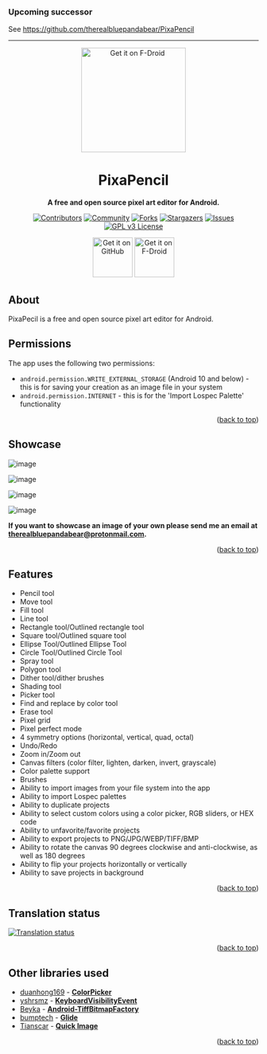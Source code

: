 ### Upcoming successor 
See https://github.com/therealbluepandabear/PixaPencil

---------

<a name="readme-top"></a>

<div align="center">
<img src="https://user-images.githubusercontent.com/50536495/170400421-0c3a1711-4484-42b1-995b-ee0095c3c7cb.png" width = "210" height = "210" alt="Get it on F-Droid"/>
  <h1>PixaPencil</h1>
  <p><b>A free and open source pixel art editor for Android.</b><br>

[![Contributors][contributors-shield]][contributors-url]
[![Community][community-shield]][community-url]
[![Forks][forks-shield]][forks-url]
[![Stargazers][stars-shield]][stars-url]
[![Issues][issues-shield]][issues-url]
[![GPL v3 License][license-shield]][license-url]

[<img src="https://github.com/machiav3lli/oandbackupx/blob/034b226cea5c1b30eb4f6a6f313e4dadcbb0ece4/badge_github.png" alt="Get it on GitHub" height="80">](https://github.com/therealbluepandabear/PixaPencil/releases/latest)
[<img src="https://fdroid.gitlab.io/artwork/badge/get-it-on.png" alt="Get it on F-Droid" height="80">](https://f-droid.org/en/packages/com.therealbluepandabear.pixapencil/)
</div>

## About

PixaPecil is a free and open source pixel art editor for Android.

## Permissions

The app uses the following two permissions:

- `android.permission.WRITE_EXTERNAL_STORAGE` (Android 10 and below) - this is for saving your creation as an image file in your system
- `android.permission.INTERNET` - this is for the 'Import Lospec Palette' functionality

<p align="right">(<a href="#readme-top">back to top</a>)</p>

## Showcase

![image](https://user-images.githubusercontent.com/50536495/185532689-9dda1172-8214-467f-8616-e9e1fe890c1b.jpg)

![image](https://user-images.githubusercontent.com/50536495/174204673-71da804b-3d83-4d96-91f5-821583aa7543.png)

![image](https://user-images.githubusercontent.com/50536495/174204000-bf8a2b63-517f-40c4-ba96-4726061b9270.png)

![image](https://user-images.githubusercontent.com/50536495/174217529-14c05774-6829-42cf-8163-cd7da436d45c.png)


**If you want to showcase an image of your own please send me an email at therealbluepandabear@protonmail.com.**

<p align="right">(<a href="#readme-top">back to top</a>)</p>

## Features

- Pencil tool
- Move tool
- Fill tool 
- Line tool
- Rectangle tool/Outlined rectangle tool
- Square tool/Outlined square tool
- Ellipse Tool/Outlined Ellipse Tool
- Circle Tool/Outlined Circle Tool
- Spray tool
- Polygon tool
- Dither tool/dither brushes
- Shading tool
- Picker tool
- Find and replace by color tool
- Erase tool
- Pixel grid
- Pixel perfect mode
- 4 symmetry options (horizontal, vertical, quad, octal) 
- Undo/Redo
- Zoom in/Zoom out
- Canvas filters (color filter, lighten, darken, invert, grayscale)
- Color palette support
- Brushes
- Ability to import images from your file system into the app
- Ability to import Lospec palettes
- Ability to duplicate projects
- Ability to select custom colors using a color picker, RGB sliders, or HEX code
- Ability to unfavorite/favorite projects
- Ability to export projects to PNG/JPG/WEBP/TIFF/BMP
- Ability to rotate the canvas 90 degrees clockwise and anti-clockwise, as well as 180 degrees
- Ability to flip your projects horizontally or vertically
- Ability to save projects in background

<p align="right">(<a href="#readme-top">back to top</a>)</p>

## Translation status

<a href="https://hosted.weblate.org/engage/pixapencil/">
<img src="https://hosted.weblate.org/widgets/pixapencil/-/open-graph.png" alt="Translation status" />
</a>

<p align="right">(<a href="#readme-top">back to top</a>)</p>

## Other libraries used
- [duanhong169](https://github.com/duanhong169) - **[ColorPicker](https://github.com/duanhong169/ColorPicker)**
- [yshrsmz](https://github.com/yshrsmz) - **[KeyboardVisibilityEvent](https://github.com/yshrsmz/KeyboardVisibilityEvent)** 
- [Beyka](https://github.com/Beyka) - **[Android-TiffBitmapFactory](https://github.com/Beyka/Android-TiffBitmapFactory)**
- [bumptech](https://github.com/bumptech) - **[Glide](https://github.com/bumptech/glide)**
- [Tianscar](https://github.com/Tianscar) - **[Quick Image](https://github.com/Tianscar/quickimage)** 

<p align="right">(<a href="#readme-top">back to top</a>)</p>

[contributors-shield]: https://img.shields.io/github/contributors/therealbluepandabear/PixaPencil.svg?style=for-the-badge
[contributors-url]: https://github.com/therealbluepandabear/PixaPencil/graphs/contributors
[community-shield]: https://img.shields.io/discord/958580428221067315.svg?style=for-the-badge
[community-url]: https://discord.com/invite/Ytm7WBMNz9
[forks-shield]: https://img.shields.io/github/forks/therealbluepandabear/PixaPencil.svg?style=for-the-badge
[forks-url]: https://github.com/therealbluepandabear/PixaPencil/network/members
[stars-shield]: https://img.shields.io/github/stars/therealbluepandabear/PixaPencil.svg?style=for-the-badge
[stars-url]: https://github.com/therealbluepandabear/PixaPencil/stargazers
[issues-shield]: https://img.shields.io/github/issues/therealbluepandabear/PixaPencil.svg?style=for-the-badge
[issues-url]: https://github.com/therealbluepandabear/PixaPencil/issues
[license-shield]: https://img.shields.io/github/license/therealbluepandabear/PixaPencil.svg?style=for-the-badge
[license-url]: https://github.com/therealbluepandabear/PixaPencil/blob/master/LICENSE.txt
